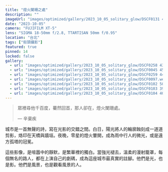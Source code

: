 ```yaml
---
title: "燈火闌珊之處"
description: ""
imageUrl: "images/optimized/gallery/2023_10_05_solitary_glow/DSCF0131 42 Edited.webp"
date: "2023-10-05"
camera: "FUJIFILM XT-5"
lens: "SIGMA 18-50mm f/2.8, TTARTISAN 50mm f/0.95"
location: "台北"
tags: ["街頭攝影"]
featured: true
pinned: 14
locked: false
gallery:
  - url: "images/optimized/gallery/2023_10_05_solitary_glow/DSCF0258 43 Edited.webp"
  - url: "images/optimized/gallery/2023_10_05_solitary_glow/DSCF0045 45 Edited.webp"
  - url: "images/optimized/gallery/2023_10_05_solitary_glow/DSCF0259 44 Edited.webp"
  - url: "images/optimized/gallery/2023_10_05_solitary_glow/DSCF0097.webp"
  - url: "images/optimized/gallery/2023_10_05_solitary_glow/DSCF0102 50 Edited.webp"
  - url: "images/optimized/gallery/2023_10_05_solitary_glow/DSCF0103 39 Edited.webp"
  - url: "images/optimized/gallery/2023_10_05_solitary_glow/DSCF0104 40 Edited.webp"
---
```


> 眾裡尋他千百度，驀然回首，那人卻在，燈火闌珊處。
>
> — 辛棄疾

城市是一首無聲的詩，寫在光影的交錯之間。白日，陽光將人的輪廓蝕刻成一道道剪影，烙印在天橋與牆垣。夜晚，零星的燈火暈開，成為雨中行人的微光，或是遠方孤塔的冠冕。

這些影像，是喧囂中的靜默，是繁華裡的獨白。當強光褪去，溫柔的漫射籠罩，每個無名的路人，都在上演自己的劇碼，成為這座城市最真實的註腳。他們是光，也是影。他們是風景，也是觀看風景的人。